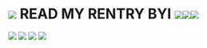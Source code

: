 # ![](https://i.imgur.com/fi1Bygp.gif) READ MY RENTRY BYI ![](https://i.imgur.com/gKN0Mzq.gif)![](https://i.imgur.com/Khg6Xsl.gif)![](https://i.imgur.com/xRbc5oF.gif)
![](https://i.ibb.co/W30RsVB/jdawkjdawkdakfak-2.png)
![](https://64.media.tumblr.com/bcf08acfe2d58a07454dbf1241b8fc52/fbd78c00206bcb28-37/s250x400/47ef118f9c97442cfb04d50f3f0b8666a491506d.gifv) ![](https://64.media.tumblr.com/9f13b21c97e084ad64bea1367b8bb3d2/b4f54c7f92bc9f3b-bb/s250x400/817bdd016480daec13700e86508b73972d17fa5f.gifv) ![](https://64.media.tumblr.com/fcdb1d791e2b0fa67cc61479b06932f4/6f1804d74e3a3f2b-a1/s250x400/7d4a0f630c9dfbb1e1bdfee207a68139fa85a75f.gifv)
